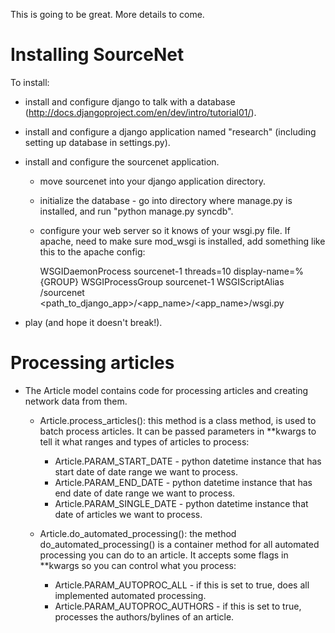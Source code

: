 This is going to be great.  More details to come.

Installing SourceNet
====================

To install:
* install and configure django to talk with a database (http://docs.djangoproject.com/en/dev/intro/tutorial01/).
* install and configure a django application named "research" (including setting up database in settings.py).
* install and configure the sourcenet application.
    * move sourcenet into your django application directory.
    * initialize the database - go into directory where manage.py is installed, and run "python manage.py syncdb".
    * configure your web server so it knows of your wsgi.py file.  If apache, need to make sure mod_wsgi is installed, add something like this to the apache config:
    
        WSGIDaemonProcess sourcenet-1 threads=10 display-name=%{GROUP}
        WSGIProcessGroup sourcenet-1
        WSGIScriptAlias /sourcenet <path_to_django_app>/<app_name>/<app_name>/wsgi.py
    
* play (and hope it doesn't break!).

Processing articles
===================

* The Article model contains code for processing articles and creating network data from them.
    * Article.process_articles(): this method is a class method, is used to batch process articles.  It can be passed parameters in **kwargs to tell it what ranges and types of articles to process:
        * Article.PARAM_START_DATE - python datetime instance that has start date of date range we want to process.
        * Article.PARAM_END_DATE - python datetime instance that has end date of date range we want to process.
        * Article.PARAM_SINGLE_DATE - python datetime instance that date of articles we want to process.

    * Article.do_automated_processing(): the method do_automated_processing() is a container method for all automated processing you can do to an article.  It accepts some flags in **kwargs so you can control what you process:
        * Article.PARAM_AUTOPROC_ALL - if this is set to true, does all implemented automated processing.
        * Article.PARAM_AUTOPROC_AUTHORS - if this is set to true, processes the authors/bylines of an article. 

